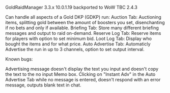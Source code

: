 GoldRaidManager 3.3.x 10.0.1.19 backported to WoW TBC 2.4.3

Can handle all aspects of a Gold DKP (GDKP) run:
Auction Tab:		Auctioning items, splitting gold between the amount of boosters you set, disenchanting if no bets and only if available. 
Briefing Tab:		Store many different briefing messages and output to raid on-demand. 
Reserve Log Tab:	Reserve items for players with option to set minimum bid. 
Loot Log Tab:		Display who bought the items and for what price. 
Auto Advertise Tab:	Automaticly Advertise the run in up to 3 channels, option to set output interval.

Known bugs:

Advertising message doesn't display the text you input and doesn't copy the text to the no input Memo box. 
Clicking on "Instant Adv" in the Auto Advertise Tab while no message is entered, doesn't respond with an error message, outputs blank text in chat. 
